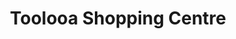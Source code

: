 ---
title: "Toolooa Shopping Centre"
url: /gladstone/toolooa-shopping-centre/
shop: Einkaufszentrum
---